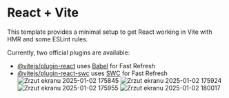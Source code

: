 # React + Vite

This template provides a minimal setup to get React working in Vite with HMR and some ESLint rules.

Currently, two official plugins are available:

- [@vitejs/plugin-react](https://github.com/vitejs/vite-plugin-react/blob/main/packages/plugin-react/README.md) uses [Babel](https://babeljs.io/) for Fast Refresh
- [@vitejs/plugin-react-swc](https://github.com/vitejs/vite-plugin-react-swc) uses [SWC](https://swc.rs/) for Fast Refresh
![Zrzut ekranu 2025-01-02 175845](https://github.com/user-attachments/assets/1cc3443d-e045-439a-af65-f7be2ce5652b)
![Zrzut ekranu 2025-01-02 175924](https://github.com/user-attachments/assets/0e4ff1a2-5bee-4015-9f15-050c45df90ca)
![Zrzut ekranu 2025-01-02 175955](https://github.com/user-attachments/assets/fd8046a0-db78-413b-be27-da4dd1fde8fd)
![Zrzut ekranu 2025-01-02 180017](https://github.com/user-attachments/assets/8615331b-7ba8-4d6d-9545-84ce7ce716a1)
